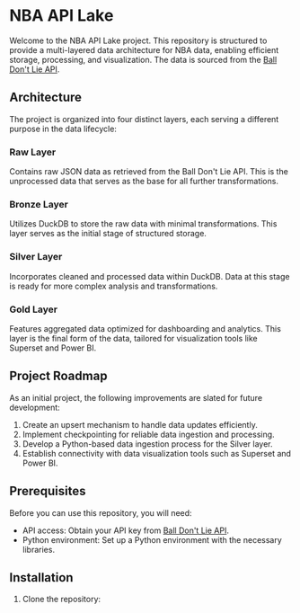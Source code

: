 # NBA API Lake

Welcome to the NBA API Lake project. This repository is structured to provide a multi-layered data architecture for NBA data, enabling efficient storage, processing, and visualization. The data is sourced from the [Ball Don't Lie API](https://docs.balldontlie.io/#get-all-games).

## Architecture

The project is organized into four distinct layers, each serving a different purpose in the data lifecycle:

### Raw Layer
Contains raw JSON data as retrieved from the Ball Don't Lie API. This is the unprocessed data that serves as the base for all further transformations.

### Bronze Layer
Utilizes DuckDB to store the raw data with minimal transformations. This layer serves as the initial stage of structured storage.

### Silver Layer
Incorporates cleaned and processed data within DuckDB. Data at this stage is ready for more complex analysis and transformations.

### Gold Layer
Features aggregated data optimized for dashboarding and analytics. This layer is the final form of the data, tailored for visualization tools like Superset and Power BI.

## Project Roadmap

As an initial project, the following improvements are slated for future development:

1. Create an upsert mechanism to handle data updates efficiently.
2. Implement checkpointing for reliable data ingestion and processing.
3. Develop a Python-based data ingestion process for the Silver layer.
4. Establish connectivity with data visualization tools such as Superset and Power BI.

## Prerequisites

Before you can use this repository, you will need:

- API access: Obtain your API key from [Ball Don't Lie API](https://docs.balldontlie.io/#get-all-games).
- Python environment: Set up a Python environment with the necessary libraries.

## Installation

1. Clone the repository:
